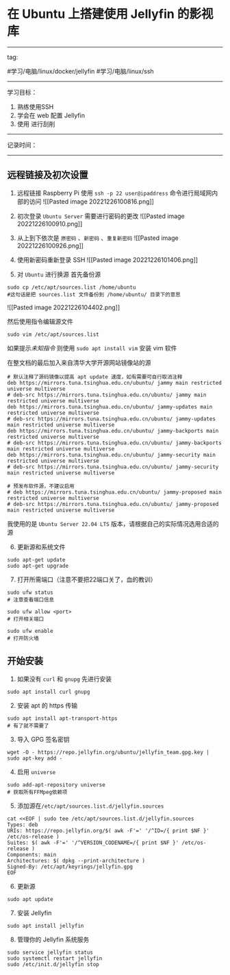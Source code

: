 # 在 Ubuntu 上搭建使用 Jellyfin 的影视库
---
tag:

#学习/电脑/linux/docker/jellyfin #学习/电脑/linux/ssh 

---
学习目标：
1. 熟练使用SSH
2. 学会在 web 配置 Jellyfin
3. 使用  进行刮削

---
记录时间：


---
## 远程链接及初次设置
1. 远程链接 Raspberry Pi 
使用 `ssh -p 22 user@ipaddress` 命令进行局域网内部的访问
![[Pasted image 20221226100816.png]]

2. 初次登录 `Ubuntu Server` 需要进行密码的更改
![[Pasted image 20221226100910.png]]

3. 从上到下依次是 `原密码` 、`新密码` 、`重复新密码`
![[Pasted image 20221226100926.png]]

4. 使用新密码重新登录 SSH
![[Pasted image 20221226101406.png]]

5. 对 `Ubuntu` 进行换源
首先备份源
```shell
sudo cp /etc/apt/sources.list /home/ubuntu
#这句话是把 sources.list 文件备份到 /home/ubuntu/ 目录下的意思
```

![[Pasted image 20221226104402.png]]

然后使用指令编辑源文件
```shell
sudo vim /etc/apt/sources.list
```

如果提示*未知指令* 则使用 `sudo apt install vim` 安装 vim 软件

在整文档的最后加入来自清华大学开源网站镜像站的源
```shell
# 默认注释了源码镜像以提高 apt update 速度，如有需要可自行取消注释
deb https://mirrors.tuna.tsinghua.edu.cn/ubuntu/ jammy main restricted universe multiverse
# deb-src https://mirrors.tuna.tsinghua.edu.cn/ubuntu/ jammy main restricted universe multiverse
deb https://mirrors.tuna.tsinghua.edu.cn/ubuntu/ jammy-updates main restricted universe multiverse
# deb-src https://mirrors.tuna.tsinghua.edu.cn/ubuntu/ jammy-updates main restricted universe multiverse
deb https://mirrors.tuna.tsinghua.edu.cn/ubuntu/ jammy-backports main restricted universe multiverse
# deb-src https://mirrors.tuna.tsinghua.edu.cn/ubuntu/ jammy-backports main restricted universe multiverse
deb https://mirrors.tuna.tsinghua.edu.cn/ubuntu/ jammy-security main restricted universe multiverse
# deb-src https://mirrors.tuna.tsinghua.edu.cn/ubuntu/ jammy-security main restricted universe multiverse

# 预发布软件源，不建议启用
# deb https://mirrors.tuna.tsinghua.edu.cn/ubuntu/ jammy-proposed main restricted universe multiverse
# deb-src https://mirrors.tuna.tsinghua.edu.cn/ubuntu/ jammy-proposed main restricted universe multiverse
```

我使用的是 `Ubuntu Server 22.04 LTS` 版本，请根据自己的实际情况选用合适的源

6. 更新源和系统文件
```shell
sudo apt-get update
sudo apt-get upgrade
```

7. 打开所需端口（注意不要把22端口关了，血的教训）
```shell
sudo ufw status
# 注意查看端口信息

sudo ufw allow <port>
# 打开相关端口

sudo ufw enable
# 打开防火墙
```

## 开始安装
1. 如果没有 `curl` 和 `gnupg` 先进行安装
```shell
sudo apt install curl gnupg
```

2. 安装 apt 的 https 传输
```shell
sudo apt install apt-transport-https
# 有了就不需要了
```

3. 导入 GPG 签名密钥
```shell
wget -O - https://repo.jellyfin.org/ubuntu/jellyfin_team.gpg.key | sudo apt-key add -
```
4. 启用 `universe`
```shell
sudo add-apt-repository universe
# 获取所有FFMpeg依赖项
```

5. 添加源在`/etc/apt/sources.list.d/jellyfin.sources`
```shell
cat <<EOF | sudo tee /etc/apt/sources.list.d/jellyfin.sources
Types: deb
URIs: https://repo.jellyfin.org/$( awk -F'=' '/^ID=/{ print $NF }' /etc/os-release )
Suites: $( awk -F'=' '/^VERSION_CODENAME=/{ print $NF }' /etc/os-release )
Components: main
Architectures: $( dpkg --print-architecture )
Signed-By: /etc/apt/keyrings/jellyfin.gpg
EOF
```

6. 更新源
```shell
sudo apt update
```

7. 安装 Jellyfin
```shell
sudo apt install jellyfin
```

8. 管理你的 Jellyfin 系统服务
```shell
sudo service jellyfin status
sudo systemctl restart jellyfin
sudo /etc/init.d/jellyfin stop
```
